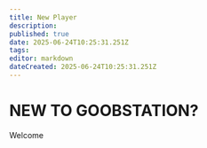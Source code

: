 ```yaml
---
title: New Player
description: 
published: true
date: 2025-06-24T10:25:31.251Z
tags: 
editor: markdown
dateCreated: 2025-06-24T10:25:31.251Z
---
```


# NEW TO GOOBSTATION?
Welcome